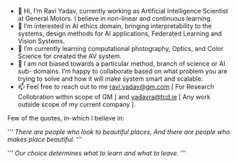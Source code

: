 
- 👋 Hi, I’m Ravi Yadav, currently working as Artificial Intelligence Scientist at General Motors. I believe in non-linear and continuous learning.
- 👀 I’m interested in AI ethics domain, bringing interpretability to the systems, design methods for AI applications, Federated Learning and Vision Systems.
- 🌱 I’m currently learning computational photography, Optics, and Color Science for created the AV system.
- 💞️ I am not biased towards a particular method, branch of science or AI sub- domains. I’m happy to collaborate based on what problem you are trying to solve and how it will make system smart and scalable.
- 📫 Feel free to reach out to me ravi.yadav@gm.com [ For Research Collobration within scope of GM ] and yadavra@tcd.ie [ Any work outside scope of my current company ].

Few of the quotes, in-which I believe in:  

'''
*There are people who look to beautiful places,
And there are people who makes place beautiful.*
'''
  
  
'''
*Our choice determines what to learn and what to leave.*
'''

<!---
raviy0807/raviy0807 is a ✨ special ✨ repository because its `README.md` (this file) appears on your GitHub profile.
You can click the Preview link to take a look at your changes.
--->
